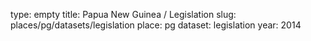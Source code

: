 type: empty
title: Papua New Guinea / Legislation
slug: places/pg/datasets/legislation
place: pg
dataset: legislation
year: 2014
